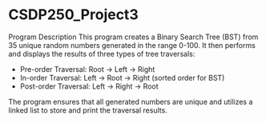 # CSDP250_Project3
Program Description
This program creates a Binary Search Tree (BST) from 35 unique random numbers generated in the range 0-100.
It then performs and displays the results of three types of tree traversals:
- Pre-order Traversal: Root → Left → Right
- In-order Traversal: Left → Root → Right (sorted order for BST)
- Post-order Traversal: Left → Right → Root

The program ensures that all generated numbers are unique and utilizes a linked list to store and print the traversal results.
